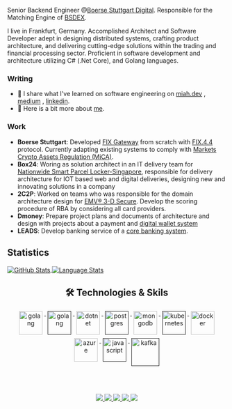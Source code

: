 Senior Backend Engineer @[Boerse Stuttgart Digital](https://www.bsdigital.com/en/). Responsible for the Matching Engine of [BSDEX](https://www.bsdex.de/en/).

I live in Frankfurt, Germany. 
Accomplished Architect and Software Developer adept in designing distributed systems, crafting product architecture, and delivering cutting-edge solutions within the trading and financial processing sector. Proficient in software development and architecture utilizing C# (.Net Core), and Golang languages.

### Writing
- 💬 I share what I've learned on software engineering on [miah.dev](https://smiah.dev/) , [medium](https://medium.com/@hasanshahjahan) , [linkedin](https://www.linkedin.com/in/hasan-shahjahan/recent-activity/articles/). 
- 📕 Here is a bit more about [me](https://smiah.dev/).

### Work
- **Boerse Stuttgart**: Developed [FIX Gateway](https://docs.bsdex.de/#section/fix-api) from scratch with [FIX.4.4](https://www.fixtrading.org/standards/fix-4-4/) protocol. Currently adapting existing systems to comply with [Markets Crypto Assets Regulation (MiCA)](https://www.esma.europa.eu/esmas-activities/digital-finance-and-innovation/markets-crypto-assets-regulation-mica).
- **Box24**: Woring as solution architect in an IT delivery team for [Nationwide Smart Parcel Locker-Singapore](https://www.imda.gov.sg/resources/press-releases-factsheets-and-speeches/press-releases/2021/nationwide-parcel-locker-network-launched), responsible for delivery architecture for IOT based web and digital deliveries, designing new and innovating solutions in a company
- **2C2P**: Worked on teams who was responsible for the domain architecture design for [EMV® 3-D Secure](https://developer.2c2p.com/docs/direct-api-method-3ds-card-payment). Develop the scoring procedure of RBA by considering all card providers.
- **Dmoney**: Prepare project plans and documents of architecture and design with projects about a payment and [digital wallet system](https://www.dmoney.com.bd/service.html)
- **LEADS**: Develop banking service of a [core banking system](https://leads.com.bd/).

## **Statistics**

<a href="https://github.com/mdshahjahanmiah">
  <img align="center" src="https://github-readme-stats.vercel.app/api?username=mdshahjahanmiah&theme=graywhite&show_icons=true&show_icons=true&hide=contribs&line_height=30&hide_title=true&disable_animations=true&hide_border=true&count_private=true&include_all_commits=true&show_icons=true" alt="GitHub Stats" />
</a>
<a href="https://github.com/mdshahjahanmiah">
  <img align="center" src="https://github-readme-stats.vercel.app/api/top-langs/?username=mdshahjahanmiah&theme=graywhite&show_icons=true&count_private=true&langs_count=10&layout=compact&hide_border=true" alt="Language Stats" />
</a>

<h2 align="center">🛠 Technologies & Skils</h2>

<p align="center">
      <a href="https://go.dev/">
        <img src="https://cdn.jsdelivr.net/gh/devicons/devicon/icons/go/go-original-wordmark.svg" alt="golang"
            width="54" height="54" style="vertical-align:top; margin:4px;">
    </a>
    <a href="">
        <img src="https://cdn.jsdelivr.net/gh/devicons/devicon/icons/csharp/csharp-original.svg" alt="golang" width="54"
            height="54" style="vertical-align:top; margin:4px;">
    </a>
    <a href="https://dotnet.microsoft.com/">
        <img src="https://cdn.jsdelivr.net/gh/devicons/devicon/icons/dotnetcore/dotnetcore-original.svg" width="54"
            height="54" alt="dotnet" style="vertical-align:top; margin:4px;">
    </a>
    <a href="">
        <img src="https://cdn.jsdelivr.net/gh/devicons/devicon/icons/postgresql/postgresql-original-wordmark.svg"
            width="54" height="54" alt="postgres" style="vertical-align:top; margin:4px">
    </a>
    <a href="https://www.mongodb.com/">
        <img src="https://cdn.jsdelivr.net/gh/devicons/devicon/icons/mongodb/mongodb-original-wordmark.svg" width="54"
            height="54" alt="mongodb" style="vertical-align:top; margin:4px;">
    </a>
    <a href="">
        <img src="https://cdn.jsdelivr.net/gh/devicons/devicon/icons/kubernetes/kubernetes-plain.svg" width="54"
            height="54" alt="kubernetes" style="vertical-align:top; margin:4px;">
    </a>
    <a href="https://hub.docker.com/">
        <img src="https://cdn.jsdelivr.net/gh/devicons/devicon/icons/docker/docker-original-wordmark.svg" width="54"
            height="54" alt="docker" style="vertical-align:top; margin:4px">
    </a>
    <a href="https://azure.microsoft.com">
        <img src="https://cdn.jsdelivr.net/gh/devicons/devicon/icons/azure/azure-original.svg" width="54" height="54"
            alt="azure" style="vertical-align:top; margin:4px">
    </a>
    <a href="">
        <img src="https://www.vectorlogo.zone/logos/rabbitmq/rabbitmq-icon.svg" width="54" height="54" alt="javascript"
            style="vertical-align:top; margin:4px">
    </a>
    <a href="">
        <img src="https://cdn.jsdelivr.net/gh/devicons/devicon/icons/apachekafka/apachekafka-original.svg"
            width="64" height="64" alt="kafka" style="vertical-align:top; margin:4px;">
    </a>
</p>

##
<br/>
<p align="center"> 
  <a href="https://medium.com/@hasanshahjahan" alt="hasan's medium">
   <img src="https://img.shields.io/badge/%20-Medium-%231DA1F2?logo=medium&logoColor=white&style=for-the-badge" />
 </a>
 <a href="https://github.com/mdshahjahanmiah" alt="hasan's github">
   <img src="https://img.shields.io/badge/%20-GitHub-black?logo=GitHub&logoColor=white&style=for-the-badge" />
 </a>
 <a href="https://www.linkedin.com/in/hasan-shahjahan" alt="hasan's linkedin">
   <img src="https://img.shields.io/badge/%20-LinkedIn-%230A66C2?logo=linkedin&logoColor=white&style=for-the-badge&link=https://www.linkedin.com/in/hasan-shahjahan" />
 </a>
 <a href="https://www.linkedin.com/in/hasan-shahjahan" alt="hasan's blog">
   <img src="tps://img.shields.io/badge/%20-Blog-%23FF5722?logo=blogger&logoColor=white&style=for-the-badge" />
 </a>
 <a>
   <img src="https://komarev.com/ghpvc/?username=mdshahjahanmiah&color=ff69b4&style=for-the-badge" />
 </a>
</p>

<!--
**mdshahjahanmiah/mdshahjahanmiah** is a ✨ _special_ ✨ repository because its `README.md` (this file) appears on your GitHub profile.

Here are some ideas to get you started:

- 🔭 I’m currently working on ...
- 🌱 I’m currently learning ...
- 👯 I’m looking to collaborate on ...
- 🤔 I’m looking for help with ...
- 💬 Ask me about ...
- 📫 How to reach me: ...
- 😄 Pronouns: ...
- ⚡ Fun fact: ...
-->
